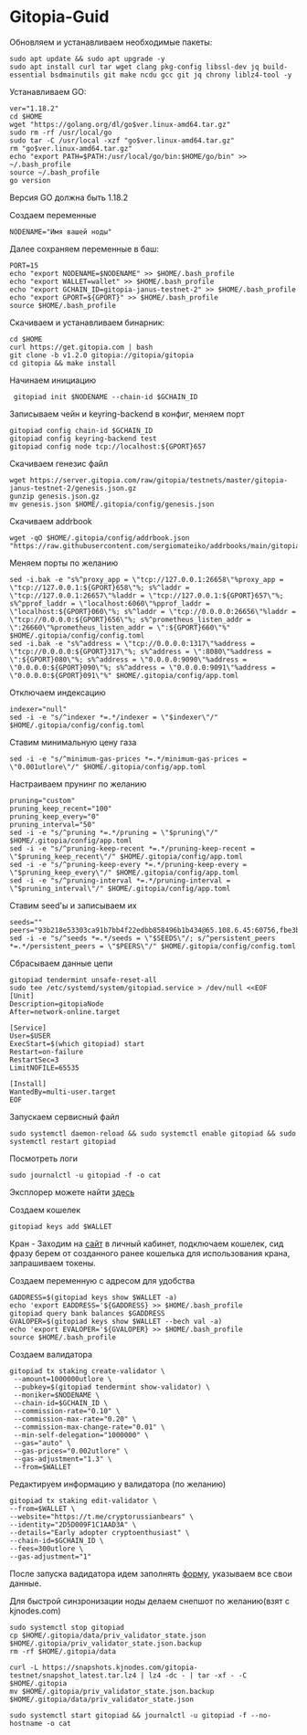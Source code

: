 # Gitopia-Guid

Обновляем и устанавливаем необходимые пакеты:
```
sudo apt update && sudo apt upgrade -y
sudo apt install curl tar wget clang pkg-config libssl-dev jq build-essential bsdmainutils git make ncdu gcc git jq chrony liblz4-tool -y
```
Устанавливаем GO:
```
ver="1.18.2"
cd $HOME
wget "https://golang.org/dl/go$ver.linux-amd64.tar.gz"
sudo rm -rf /usr/local/go
sudo tar -C /usr/local -xzf "go$ver.linux-amd64.tar.gz"
rm "go$ver.linux-amd64.tar.gz"
echo "export PATH=$PATH:/usr/local/go/bin:$HOME/go/bin" >> ~/.bash_profile
source ~/.bash_profile
go version
```
Версия GO должна быть 1.18.2

Создаем переменные
```
NODENAME="Имя вашей ноды"
```
Далее сохраняем переменные в баш:
```
PORT=15
echo "export NODENAME=$NODENAME" >> $HOME/.bash_profile
echo "export WALLET=wallet" >> $HOME/.bash_profile
echo "export GCHAIN_ID=gitopia-janus-testnet-2" >> $HOME/.bash_profile
echo "export GPORT=${GPORT}" >> $HOME/.bash_profile
source $HOME/.bash_profile
```
Скачиваем и устанавливаем бинарник:
```
cd $HOME
curl https://get.gitopia.com | bash
git clone -b v1.2.0 gitopia://gitopia/gitopia
cd gitopia && make install
```
Начинаем инициацию
```
 gitopiad init $NODENAME --chain-id $GCHAIN_ID
```
Записываем чейн и keyring-backend в конфиг, меняем порт
```
gitopiad config chain-id $GCHAIN_ID
gitopiad config keyring-backend test
gitopiad config node tcp://localhost:${GPORT}657
```
Скачиваем генезис файл
```
wget https://server.gitopia.com/raw/gitopia/testnets/master/gitopia-janus-testnet-2/genesis.json.gz
gunzip genesis.json.gz
mv genesis.json $HOME/.gitopia/config/genesis.json
```
Скачиваем addrbook
```
wget -qO $HOME/.gitopia/config/addrbook.json "https://raw.githubusercontent.com/sergiomateiko/addrbooks/main/gitopia/addrbook.json"
```
Меняем порты по желанию 
```
sed -i.bak -e "s%^proxy_app = \"tcp://127.0.0.1:26658\"%proxy_app = \"tcp://127.0.0.1:${GPORT}658\"%; s%^laddr = \"tcp://127.0.0.1:26657\"%laddr = \"tcp://127.0.0.1:${GPORT}657\"%; s%^pprof_laddr = \"localhost:6060\"%pprof_laddr = \"localhost:${GPORT}060\"%; s%^laddr = \"tcp://0.0.0.0:26656\"%laddr = \"tcp://0.0.0.0:${GPORT}656\"%; s%^prometheus_listen_addr = \":26660\"%prometheus_listen_addr = \":${GPORT}660\"%" $HOME/.gitopia/config/config.toml
sed -i.bak -e "s%^address = \"tcp://0.0.0.0:1317\"%address = \"tcp://0.0.0.0:${GPORT}317\"%; s%^address = \":8080\"%address = \":${GPORT}080\"%; s%^address = \"0.0.0.0:9090\"%address = \"0.0.0.0:${GPORT}090\"%; s%^address = \"0.0.0.0:9091\"%address = \"0.0.0.0:${GPORT}091\"%" $HOME/.gitopia/config/app.toml
```
Отключаем индексацию
```
indexer="null"
sed -i -e "s/^indexer *=.*/indexer = \"$indexer\"/" $HOME/.gitopia/config/config.toml
```
Ставим минимальную цену газа
```
sed -i -e "s/^minimum-gas-prices *=.*/minimum-gas-prices = \"0.001utlore\"/" $HOME/.gitopia/config/app.toml
```
Настраиваем прунинг по желанию
```
pruning="custom" 
pruning_keep_recent="100" 
pruning_keep_every="0" 
pruning_interval="50" 
sed -i -e "s/^pruning *=.*/pruning = \"$pruning\"/" $HOME/.gitopia/config/app.toml
sed -i -e "s/^pruning-keep-recent *=.*/pruning-keep-recent = \"$pruning_keep_recent\"/" $HOME/.gitopia/config/app.toml
sed -i -e "s/^pruning-keep-every *=.*/pruning-keep-every = \"$pruning_keep_every\"/" $HOME/.gitopia/config/app.toml
sed -i -e "s/^pruning-interval *=.*/pruning-interval = \"$pruning_interval\"/" $HOME/.gitopia/config/app.toml
```
Ставим seed'ы и записываем их
```
seeds=""
peers="93b218e53303ca91b7bb4f22edbb858496b1b434@65.108.6.45:60756,fbe3b1e34e1dfe9ae2cd0db471b0a807bbb3c5f2@65.109.90.178:11356"
sed -i -e "s/^seeds *=.*/seeds = \"$SEEDS\"/; s/^persistent_peers *=.*/persistent_peers = \"$PEERS\"/" $HOME/.gitopia/config/config.toml
```
Сбрасываем данные цепи
```
gitopiad tendermint unsafe-reset-all
sudo tee /etc/systemd/system/gitopiad.service > /dev/null <<EOF
[Unit]
Description=gitopiaNode
After=network-online.target

[Service]
User=$USER
ExecStart=$(which gitopiad) start
Restart=on-failure
RestartSec=3
LimitNOFILE=65535

[Install]
WantedBy=multi-user.target
EOF
```                                                               
Запускаем сервисный файл
```
sudo systemctl daemon-reload && sudo systemctl enable gitopiad && sudo systemctl restart gitopiad
```
Посмотреть логи
```
sudo journalctl -u gitopiad -f -o cat
```
Эксплорер можете найти [здесь](https://explorer.gitopia.com/)

Создаем кошелек
```
gitopiad keys add $WALLET
```
Кран - Заходим на [сайт](https://gitopia.com/) в личный кабинет, подключаем кошелек, сид фразу берем от созданного ранее кошелька для использования крана, запрашиваем токены.

Создаем переменную с адресом для удобства
```
GADDRESS=$(gitopiad keys show $WALLET -a)
echo 'export EADDRESS='${GADDRESS} >> $HOME/.bash_profile
gitopiad query bank balances $GADDRESS
GVALOPER=$(gitopiad keys show $WALLET --bech val -a)
echo 'export EVALOPER='${GVALOPER} >> $HOME/.bash_profile
source $HOME/.bash_profile
```
Создаем валидатора
```
gitopiad tx staking create-validator \
 --amount=1000000utlore \
 --pubkey=$(gitopiad tendermint show-validator) \
 --moniker=$NODENAME \
 --chain-id=$GCHAIN_ID \
 --commission-rate="0.10" \
 --commission-max-rate="0.20" \
 --commission-max-change-rate="0.01" \
 --min-self-delegation="1000000" \
 --gas="auto" \
 --gas-prices="0.002utlore" \
 --gas-adjustment="1.3" \
 --from=$WALLET
  ```
Редактируем информацию у валидатора (по желанию)
```
gitopiad tx staking edit-validator \
--from=$WALLET \
--website="https://t.me/cryptorussianbears" \
--identity="2D5D009F1C1AAD3A" \
--details="Early adopter cryptoenthusiast" \
--chain-id=$GCHAIN_ID \
--fees=300utlore \
--gas-adjustment="1"
 ```
После запуска вадидатора идем заполнять [форму](https://airtable.com/shrMQFJxcsMD0XV2M), указываем все свои данные.

Для быстрой синзронизации ноды делаем снепшот по желанию(взят с kjnodes.com) 
```
sudo systemctl stop gitopiad
cp $HOME/.gitopia/data/priv_validator_state.json $HOME/.gitopia/priv_validator_state.json.backup
rm -rf $HOME/.gitopia/data
```
```
curl -L https://snapshots.kjnodes.com/gitopia-testnet/snapshot_latest.tar.lz4 | lz4 -dc - | tar -xf - -C $HOME/.gitopia
mv $HOME/.gitopia/priv_validator_state.json.backup $HOME/.gitopia/data/priv_validator_state.json
```
```
sudo systemctl start gitopiad && journalctl -u gitopiad -f --no-hostname -o cat
```
